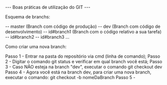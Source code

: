 --- Boas práticas de utilização do GIT --- 

Esquema de branchs:

-- master (Branch com código de produção)
         -- dev (Branch com código de desenvolvimento)
		-- id#branch1 (Branch com o código relativo a sua tarefa)
		-- id#branch2
		-- id#branch3
		...

Como criar uma nova branch:

Passo 1 - Entrar na pasta do repositório via cmd (linha de comando);
Passo 2 - Digitar o comando git status e verificar em qual branch você está;
Passo 3 - Caso NÃO esteja na branch "dev", executar o comando git checkout dev
Passo 4 - Agora você está na branch dev, para criar uma nova branch, executar o comando: git checkout -b nomeDaBranch 
Passo 5 - 
